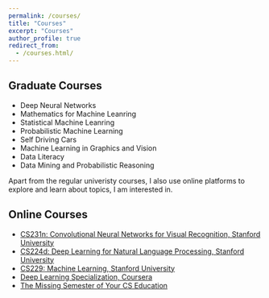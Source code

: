 ```yaml
---
permalink: /courses/
title: "Courses"
excerpt: "Courses"
author_profile: true
redirect_from: 
  - /courses.html/
---
```



## Graduate Courses

* Deep Neural Networks
* Mathematics for Machine Leanring
* Statistical Machine Leanring
* Probabilistic Machine Learning
* Self Driving Cars 
* Machine Learning in Graphics and Vision
* Data Literacy 
* Data Mining and Probabilistic Reasoning




Apart from the regular univeristy courses, I also use online platforms to explore and learn about topics, I am interested in.

## Online Courses
* [CS231n: Convolutional Neural Networks for Visual Recognition, Stanford University](http://cs231n.stanford.edu/2016/)
* [CS224d: Deep Learning for Natural Language Processing, Stanford University](https://cs224d.stanford.edu/)
* [CS229: Machine Learning, Stanford University](http://cs229.stanford.edu/syllabus-spring2020.html)
* [Deep Learning Specialization, Coursera](https://www.coursera.org/specializations/deep-learning)
* [The Missing Semester of Your CS Education](https://missing.csail.mit.edu/)

